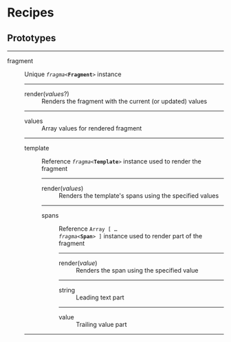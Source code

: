 # Recipes

## Prototypes

<div>
<dl>

---
<dt>fragment
<dd>

Unique <code>_fragma_<**Fragment**></code> instance
<dl fragma-fragment>

---
<dt>render(<var>values</var>?)
<dd>Renders the fragment with the current (or updated) values</dd>

---
<dt>values
<dd>Array values for rendered fragment</dd>

---
<dt>template
<dd>

Reference <code>_fragma_<**Template**></code> instance used to render the fragment
<dl fragma-template>


---
<dt>render(<var>values</var>)
<dd>Renders the template's spans using the specified values</dd>

---
<dt>spans
<dd>

Reference <code>Array [ … _fragma_<**Span**> ]</code> instance used to render part of the fragment
<dl fragma-span>

---
<dt>render(<var>value</var>)
<dd>Renders the span using the specified value</dd>

---
<dt>string
<dd>Leading text part</dd>

---
<dt>value
<dd>Trailing value part</dd>

</dl>
</dl>
</dl>

---
</div>
